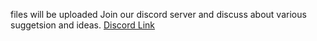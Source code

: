 files will be uploaded
Join our discord server and discuss about various suggetsion and ideas.  [Discord Link](https://discord.gg/bkg4EBgjBd) 
